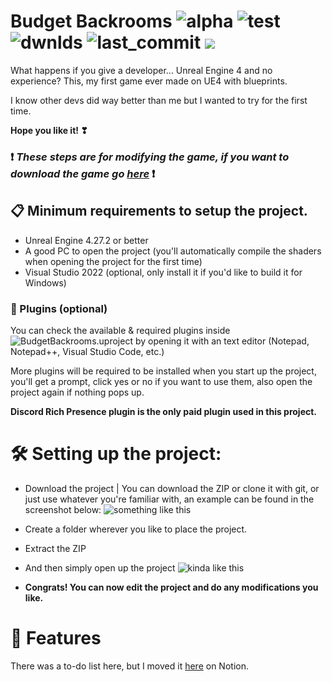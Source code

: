 # Budget Backrooms ![alpha](https://img.shields.io/github/v/release/DavidJoacaRo/Budget-Backrooms?include_prereleases) ![test](https://img.shields.io/github/repo-size/DavidJoacaRo/Budget-Backrooms) ![dwnlds](https://img.shields.io/github/downloads/DavidJoacaRo/Budget-Backrooms/total) ![last_commit](https://img.shields.io/github/last-commit/DavidJoacaRo/Budget-Backrooms/main) [![](https://dcbadge.vercel.app/api/server/WVuTB56ag4?style=flat&theme=default-inverted)](https://discord.gg/WVuTB56ag4)
What happens if you give a developer... Unreal Engine 4 and no experience? This, my first game ever made on UE4 with blueprints.

I know other devs did way better than me but I wanted to try for the first time.

**Hope you like it! ❣**

### ❗ **_These steps are for modifying the game, if you want to download the game go [here](https://github.com/DavidJoacaRo/Budget-Backrooms/releases)_** ❗

## 📋 Minimum requirements to setup the project.

* Unreal Engine 4.27.2 or better
* A good PC to open the project (you'll automatically compile the shaders when opening the project for the first time)
* Visual Studio 2022 (optional, only install it if you'd like to build it for Windows)

### 🔌 Plugins (optional)

You can check the available & required plugins inside ![BudgetBackrooms.uproject](https://github.com/DavidJoacaRo/Budget-Backrooms/blob/main/BudgetBackrooms.uproject) by opening it with an text editor (Notepad, Notepad++, Visual Studio Code, etc.)

More plugins will be required to be installed when you start up the project, you'll get a prompt, click yes or no if you want to use them, also open the project again if nothing pops up.

**Discord Rich Presence plugin is the only paid plugin used in this project.**


# 🛠 Setting up the project:

* Download the project | You can download the ZIP or clone it with git, or just use whatever you're familiar with, an example can be found in the screenshot below: ![something like this](https://cdn.upload.systems/uploads/qRf7X7qy.png)



* Create a folder wherever you like to place the project.
* Extract the ZIP
* And then simply open up the project ![kinda like this](https://cdn.upload.systems/uploads/rlCjlmMr.png)



* **Congrats! You can now edit the project and do any modifications you like.**

# 📔 Features
There was a to-do list here, but I moved it [here](https://debonair-roquefort-a00.notion.site/edb7d48c272949809fdd477942612e84?v=21d0a6ee219440918ecdd293aad7392a) on Notion.

